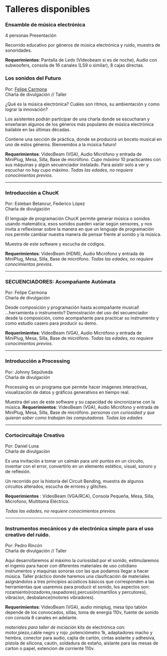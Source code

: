 # Talleres disponibles

### Ensamble de música electrónica
4 personas
Presentación

Recorrido educativo por géneros de música electrónica y ruido, muestra de sonoridades.

__Requerimientos__: Pantalla de Leds (Videobeam si es de noche), Audio con subwoofers, consola de 16 canales (LS9 o similar), 8 cajas directas.

### Los sonidos del Futuro
Por: [Felipe Carmona](https://github.com/electropipe) <br>
Charla de divulgación // Taller <br>

¿Qué es la música electrónica? Cuáles son ritmos, su ambientación y como lograr la innovación?    


Los asistentes podrán participar de una charla donde se escucharan y enseñaran algunos de los géneros más populares de música electrónica bailable en las últimas décadas.    

Contiene una sección de práctica, donde se producirá un boceto musical en uno de estos géneros. 
Bienvenidos a la música futuro!


__Requerimientos__: VideoBeam (VGA), Audio Micrófono y entrada de MiniPlug, Mesa, Silla, Base de micrófono.
*Cupo máximo* 10 practicantes con sus máquinas y algún secuenciador instalado.  Para asistir solo a ver y escuchar no hay cupo máximo.
*Todas las edades, no requiere conocimientos previos.*

---

### Introducción a ChucK 
Por: Esteban Betancur, Federico López <br>
Charla de divulgación <br>

El lenguaje de programación ChucK permite generar música o sonidos usando matemática, esos sonidos pueden variar según sensores, y nos invita a reflexionar sobre la manera en que un lenguaje de programación nos permite cambiar nuestra manera de pensar frente al sonido y la música.

Muestra de este software y escucha de códigos.

__Requerimientos__: VideoBeam (HDMI), Audio Micrófono y entrada de MiniPlug, Mesa, Silla, Base de micrófono.
*Todas las edades, no requiere conocimientos previos.*

---

### SECUENCIADORES: Acompañante Autómata
Por: Felipe Carmona<br>
Charla de divulgación<br>

Desde composición y programación hasta acompañante musical! ...herramienta o instrumento? Demostración del uso del secuenciador desde la composición, como acompañante para practicar su instrumento y como estudio casero para producir su demo.

__Requerimientos__: VideoBeam (VGA), Audio Micrófono y entrada de MiniPlug, Mesa, Silla, Base de micrófono.
*Todas las edades, no requiere conocimientos previos.*

---

### Introducción a Processing 
Por: Johnny Sepúlveda<br>
Charla de divulgación<br>

Processing es un programa que permite hacer imágenes interactivas, visualización de datos y gráficos generativos en tiempo real.

Muestra del uso de este software y su capacidad de sincronizarse con la música.
__Requerimientos__: VideoBeam (VGA), Audio Micrófono y entrada de MiniPlug, Mesa, Silla, Base de micrófono.
*personas con curiosidad y que quieran saber como trabajan las computadoras. Todas las edades*

---

### Cortocircuitaje Creativo
Por: Daniel Luna<br>
Charla de divulgación<br>

Es una invitación a tomar un caimán para unir puntos en un circuito, inventar con el error, convertirlo en un elemento estético, visual, sonoro y de reflexión.

Un recorrido por la historia del Circuit Bending, muestra de algunos circuitos alterados, escucha de errores y glitches.

__Requerimientos__ : VideoBeam (VGA/RCA), Consola Pequeña, Mesa, Silla, Microfono, Multitoma Eléctrico.

*Todas las edades, no requiere conocimientos previos.*

---

### Instrumentos mecánicos y de electrónica simple para el uso creativo del ruido.
Por: Pedro Rincón<br>
Charla de divulgación // Taller<br>

Aquí desarrollaremos al máximo la curiosidad por el sonido, estimularemos el ingenio para hacer con diferentes materiales de uso cotidiano instrumentos y maquinas sonoras con las que podamos llegar a hacer música.
Taller práctico donde haremos una clasificación de materiales asignándolos a tres principios acústicos
básicos que corresponden a las herramientas que usaremos para producir el sonido, los aspectos son: rozamiento(rozadores,raspadores),percusión(martillos y percutores), vibracion, desbalance(motores vibradores).

__Requerimientos__:  VideoBeam (VGA), audio miniplug, mesa tipo tablón depende de los convocados, sillas, toma de energía 110v, fuente de sonido con consola  8 canales en adelante.


*materiales para taller de iniciación* kits de electrónica con: motor,piezo,cable negro y rojo ,potenciómetro 1k, adaptadores macho y hembra, conector para audio, cajita de cartón, cintas aislante y adhesiva, pistola de silicona, cautín, soldadura de estaño,
aislante para las mesas de carton o papel, extencion de corriente 110v.




